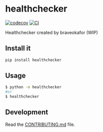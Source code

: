 # healthchecker

[![codecov](https://codecov.io/gh/braveokafor/healthchecker-py/branch/main/graph/badge.svg?token=healthchecker-py_token_here)](https://codecov.io/gh/braveokafor/healthchecker-py)
[![CI](https://github.com/braveokafor/healthchecker-py/actions/workflows/main.yml/badge.svg)](https://github.com/braveokafor/healthchecker-py/actions/workflows/main.yml)

Healthchecker created by braveokafor (WIP)

## Install it

```bash
pip install healthchecker
```

## Usage

```bash
$ python -m healthchecker
#or
$ healthchecker
```

## Development

Read the [CONTRIBUTING.md](CONTRIBUTING.md) file.
